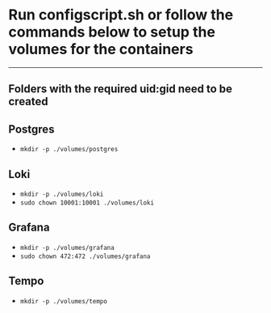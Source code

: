 # Run configscript.sh or follow the commands below to setup the volumes for the containers
---
## Folders with the required uid:gid need to be created

## Postgres
- `mkdir -p ./volumes/postgres`

## Loki
- `mkdir -p ./volumes/loki`
- `sudo chown 10001:10001 ./volumes/loki`

## Grafana
- `mkdir -p ./volumes/grafana`
- `sudo chown 472:472 ./volumes/grafana`

## Tempo
- `mkdir -p ./volumes/tempo`